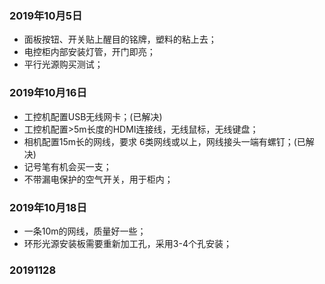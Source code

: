 ### 2019年10月5日
* 面板按钮、开关贴上醒目的铭牌，塑料的粘上去；
* 电控柜内部安装灯管，开门即亮；
* 平行光源购买测试；

### 2019年10月16日
* 工控机配置USB无线网卡；(已解决)
* 工控机配置>5m长度的HDMI连接线，无线鼠标，无线键盘；
* 相机配置15m长的网线，要求 6类网线或以上，网线接头一端有螺钉；(已解决)
* 记号笔有机会买一支；
* 不带漏电保护的空气开关，用于柜内；

### 2019年10月18日
* 一条10m的网线，质量好一些；
* 环形光源安装板需要重新加工孔，采用3-4个孔安装；

### 20191128
